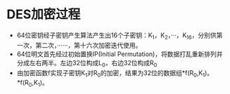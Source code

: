 
DES加密过程
======
* 64位密钥经子密钥产生算法产生出16个子密钥：K<sub>1</sub>，K<sub>2</sub>，···，K<sub>16</sub>，分别供第一次，第二次，······，第十六次加密迭代使用。<br>
* 64位明文首先经过初始置换IP(Initial Permutation)，将数据打乱重新排列并分成左右两半。左边32位构成L<sub>0</sub>，右边32位构成R<sub>0</sub><br>
* 由加密函数f实现子密钥K<sub>1</sub>对R<sub>0</sub>的加密，结果为32位的数据组*f(R<sub>0</sub>,K<sub>1</sub>)。*f(R<sub>0</sub>,K<sub>1</sub>)。
